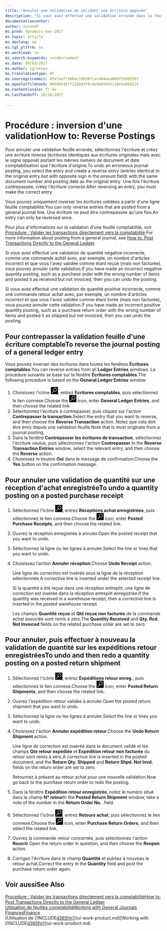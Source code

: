 ```yaml
---
title: "Annuler une validation en validant une écriture opposée"
description: "Si vous avez effectué une validation erronée dans la feuille comptabilité, vous pouvez utiliser la fonction de contrepassation de transaction pour annuler la validation avec une piste d'audit correcte."
documentationcenter: 
author: SorenGP
ms.prod: dynamics-nav-2017
ms.topic: article
ms.devlang: na
ms.tgt_pltfrm: na
ms.workload: na
ms.search.keywords: reimbursement
ms.date: 08/03/2017
ms.author: sgroespe
ms.translationtype: HT
ms.sourcegitcommit: 4fefaef7380ac10836fcac404eea006f55d8556f
ms.openlocfilehash: 90598545ff216b03f8c6e9b85933c10e5a8b6525
ms.contentlocale: fr-be
ms.lasthandoff: 10/16/2017

---
```

# <a name="how-to-reverse-postings"></a><span data-ttu-id="30687-103">Procédure : inversion d'une validation</span><span class="sxs-lookup"><span data-stu-id="30687-103">How to: Reverse Postings</span></span>
<span data-ttu-id="30687-104">Pour annuler une validation feuille erronée, sélectionnez l'écriture et créez une écriture inverse (écritures identiques aux écritures originales mais avec le signe opposé) portant les mêmes numéro de document et date comptabilisation que l'écriture d'origine.</span><span class="sxs-lookup"><span data-stu-id="30687-104">To undo an erroneous journal posting, you select the entry and create a reverse entry (entries identical to the original entry but with opposite sign in the amount field) with the same document number and posting date as the original entry.</span></span> <span data-ttu-id="30687-105">Une fois l'écriture contrepassée, créez l'écriture correcte.</span><span class="sxs-lookup"><span data-stu-id="30687-105">After reversing an entry, you must make the correct entry.</span></span>

<span data-ttu-id="30687-106">Vous pouvez uniquement inverser les écritures validées à partir d'une ligne feuille comptabilité.</span><span class="sxs-lookup"><span data-stu-id="30687-106">You can only reverse entries that are posted from a general journal line.</span></span> <span data-ttu-id="30687-107">Une écriture ne peut être contrepassée qu'une fois.</span><span class="sxs-lookup"><span data-stu-id="30687-107">An entry can only be reversed once.</span></span>

<span data-ttu-id="30687-108">Pour plus d'informations sur la validation d'une feuille comptabilité, voir [Procédure : Valider les transactions directement vers la comptabilité](finance-how-post-transactions-directly.md).</span><span class="sxs-lookup"><span data-stu-id="30687-108">For more information about posting from a general journal, see [How to: Post Transactions Directly to the General Ledger](finance-how-post-transactions-directly.md).</span></span>

<span data-ttu-id="30687-109">Si vous avez effectué une validation de quantité négative incorrecte, comme une commande achat avec, par exemple, un nombre d'articles incorrect et que vous l'avez validée comme étant reçue (mais non facturée), vous pouvez annuler cette validation.</span><span class="sxs-lookup"><span data-stu-id="30687-109">If you have made an incorrect negative quantity posting, such as a purchase order with the wrong number of items and posted it as received but not invoiced, then you can undo the posting.</span></span>

<span data-ttu-id="30687-110">Si vous avez effectué une validation de quantité positive incorrecte, comme une commande retour achat avec, par exemple, un nombre d'articles incorrect et que vous l'avez validée comme étant livrée (mais non facturée), vous pouvez annuler cette validation.</span><span class="sxs-lookup"><span data-stu-id="30687-110">If you have made an incorrect positive quantity posting, such as a purchase return order with the wrong number of items and posted it as shipped but not invoiced, then you can undo the posting.</span></span>   

## <a name="to-reverse-the-journal-posting-of-a-general-ledger-entry"></a><span data-ttu-id="30687-111">Pour contrepasser la validation feuille d'une écriture comptable</span><span class="sxs-lookup"><span data-stu-id="30687-111">To reverse the journal posting of a general ledger entry</span></span>
<span data-ttu-id="30687-112">Vous pouvez inverser des écritures dans toutes les fenêtres **Écritures comptables**.</span><span class="sxs-lookup"><span data-stu-id="30687-112">You can reverse entries from all **Ledger Entries** windows.</span></span> <span data-ttu-id="30687-113">La procédure suivante se base sur la fenêtre **Écritures comptables**.</span><span class="sxs-lookup"><span data-stu-id="30687-113">The following procedure is based on the **General Ledger Entries** window.</span></span>
1. <span data-ttu-id="30687-114">Choisissez l'icône ![Page ou état pour la recherche](media/ui-search/search_small.png "icône Page ou état pour la recherche"), entrez **Ecritures comptables**, puis sélectionnez le lien connexe.</span><span class="sxs-lookup"><span data-stu-id="30687-114">Choose the ![Search for Page or Report](media/ui-search/search_small.png "Search for Page or Report icon") icon, enter **General Ledger Entries**, and then choose the related link.</span></span>
2. <span data-ttu-id="30687-115">Sélectionnez l'écriture à contrepasser, puis cliquez sur l'action **Contrepasser la transaction**.</span><span class="sxs-lookup"><span data-stu-id="30687-115">Select the entry that you want to reverse, and then choose the **Reverse Transaction** action.</span></span> <span data-ttu-id="30687-116">Notez que cela doit être émis depuis une validation feuille.</span><span class="sxs-lookup"><span data-stu-id="30687-116">Note that is must originate from a journal posting.</span></span>
3. <span data-ttu-id="30687-117">Dans la fenêtre **Contrepasser les écritures de transaction**, sélectionnez l'écriture voulue, puis sélectionnez l'action **Contrepasser**.</span><span class="sxs-lookup"><span data-stu-id="30687-117">In the **Reverse Transaction Entries** window, select the relevant entry, and then choose the **Reverse** action.</span></span>
4. <span data-ttu-id="30687-118">Choisissez le bouton **Oui** dans le message de confirmation.</span><span class="sxs-lookup"><span data-stu-id="30687-118">Choose the **Yes** button on the confirmation message.</span></span>

## <a name="to-undo-a-quantity-posting-on-a-posted-purchase-receipt"></a><span data-ttu-id="30687-119">Pour annuler une validation de quantité sur une réception d'achat enregistrée</span><span class="sxs-lookup"><span data-stu-id="30687-119">To undo a quantity posting on a posted purchase receipt</span></span>  

1.  <span data-ttu-id="30687-120">Sélectionnez l'icône ![Page ou état pour la recherche](media/ui-search/search_small.png "icône Page ou état pour la recherche"), entrez **Réceptions achat enregistrées**, puis sélectionnez le lien connexe.</span><span class="sxs-lookup"><span data-stu-id="30687-120">Choose the ![Search for Page or Report](media/ui-search/search_small.png "Search for Page or Report icon") icon, enter **Posted Purchase Receipts**, and then choose the related link.</span></span>  
2.  <span data-ttu-id="30687-121">Ouvrez la réception enregistrée à annuler.</span><span class="sxs-lookup"><span data-stu-id="30687-121">Open the posted receipt that you want to undo.</span></span>  
3.  <span data-ttu-id="30687-122">Sélectionnez la ligne ou les lignes à annuler.</span><span class="sxs-lookup"><span data-stu-id="30687-122">Select the line or lines that you want to undo.</span></span>  
4.  <span data-ttu-id="30687-123">Choisissez l'action **Annuler réception**.</span><span class="sxs-lookup"><span data-stu-id="30687-123">Choose **Undo Receipt** action.</span></span>

    <span data-ttu-id="30687-124">Une ligne de correction est insérée sous la ligne de la réception sélectionnée.</span><span class="sxs-lookup"><span data-stu-id="30687-124">A corrective line is inserted under the selected receipt line.</span></span>  

    <span data-ttu-id="30687-125">Si la quantité a été reçue dans une réception entrepôt, une ligne de correction est insérée dans la réception entrepôt enregistrée.</span><span class="sxs-lookup"><span data-stu-id="30687-125">If the quantity was received in a warehouse receipt, then a corrective line is inserted in the posted warehouse receipt.</span></span>  

    <span data-ttu-id="30687-126">Les champs **Quantité reçue** et **Qté reçue non facturée** de la commande achat associée sont remis à zéro.</span><span class="sxs-lookup"><span data-stu-id="30687-126">The **Quantity Received** and **Qty. Rcd. Not Invoiced** fields on the related purchase order are set to zero.</span></span>

## <a name="to-undo-and-then-redo-a-quantity-posting-on-a-posted-return-shipment"></a><span data-ttu-id="30687-127">Pour annuler, puis effectuer à nouveau la validation de quantité sur les expéditions retour enregistrées</span><span class="sxs-lookup"><span data-stu-id="30687-127">To undo and then redo a quantity posting on a posted return shipment</span></span>

1.  <span data-ttu-id="30687-128">Sélectionnez l'icône ![Page ou état pour la recherche](media/ui-search/search_small.png "icône Page ou état pour la recherche"), entrez **Expéditions retour enreg.**, puis sélectionnez le lien connexe.</span><span class="sxs-lookup"><span data-stu-id="30687-128">Choose the ![Search for Page or Report](media/ui-search/search_small.png "Search for Page or Report icon") icon, enter **Posted Return Shipments**, and then choose the related link.</span></span>  
2.  <span data-ttu-id="30687-129">Ouvrez l'expédition retour validée à annuler.</span><span class="sxs-lookup"><span data-stu-id="30687-129">Open the posted return shipment that you want to undo.</span></span>
3. <span data-ttu-id="30687-130">Sélectionnez la ligne ou les lignes à annuler.</span><span class="sxs-lookup"><span data-stu-id="30687-130">Select the line or lines you want to undo.</span></span>  

4.  <span data-ttu-id="30687-131">Choisissez l'action **Annuler expédition retour**.</span><span class="sxs-lookup"><span data-stu-id="30687-131">Choose the **Undo Return Shipment** action.</span></span>  

    <span data-ttu-id="30687-132">Une ligne de correction est insérée dans le document validé et les champs **Qté retour expédiée** et **Expédition retour non facturée** du retour sont remis à zéro.</span><span class="sxs-lookup"><span data-stu-id="30687-132">A corrective line is inserted in the posted document, and the **Return Qty. Shipped** and **Return Shpd. Not Invd.** fields on the return order are set to zero.</span></span>  

    <span data-ttu-id="30687-133">Retournez à présent au retour achat pour une nouvelle validation.</span><span class="sxs-lookup"><span data-stu-id="30687-133">Now go back to the purchase return order to redo the posting.</span></span>  

5.  <span data-ttu-id="30687-134">Dans la fenêtre **Expédition retour enregistrée**, notez le numéro situé dans le champ **N° retour**</span><span class="sxs-lookup"><span data-stu-id="30687-134">In the **Posted Return Shipment** window, take a note of the number in the **Return Order No.**</span></span> <span data-ttu-id="30687-135">.</span><span class="sxs-lookup"><span data-stu-id="30687-135">field.</span></span>  
6.  <span data-ttu-id="30687-136">Sélectionnez l'icône ![Page ou état pour la recherche](media/ui-search/search_small.png "icône Page ou état pour la recherche"), entrez **Retours achat**, puis sélectionnez le lien connexe.</span><span class="sxs-lookup"><span data-stu-id="30687-136">Choose the ![Search for Page or Report](media/ui-search/search_small.png "Search for Page or Report icon") icon, enter **Purchase Return Orders**, and then select the related link.</span></span>  
7.  <span data-ttu-id="30687-137">Ouvrez la commande retour concernée, puis sélectionnez l'action **Rouvrir**.</span><span class="sxs-lookup"><span data-stu-id="30687-137">Open the return order in question, and then choose the **Reopen** action.</span></span>  
8.  <span data-ttu-id="30687-138">Corrigez l'écriture dans le champ **Quantité** et publiez à nouveau le retour achat.</span><span class="sxs-lookup"><span data-stu-id="30687-138">Correct the entry in the **Quantity** field and post the purchase return order again.</span></span>  

## <a name="see-also"></a><span data-ttu-id="30687-139">Voir aussi</span><span class="sxs-lookup"><span data-stu-id="30687-139">See Also</span></span>
[<span data-ttu-id="30687-140">Procédure : Valider les transactions directement vers la comptabilité</span><span class="sxs-lookup"><span data-stu-id="30687-140">How to: Post Transactions Directly to the General Ledger</span></span>](finance-how-post-transactions-directly.md)  
[<span data-ttu-id="30687-141">Utilisation de feuilles comptabilité</span><span class="sxs-lookup"><span data-stu-id="30687-141">Working with General Journals</span></span>](ui-work-general-journals.md)  
[<span data-ttu-id="30687-142">Finances</span><span class="sxs-lookup"><span data-stu-id="30687-142">Finance</span></span>](finance.md)  
<span data-ttu-id="30687-143">[Utilisation de [!INCLUDE[d365fin](includes/d365fin_md.md)]](ui-work-product.md)</span><span class="sxs-lookup"><span data-stu-id="30687-143">[Working with [!INCLUDE[d365fin](includes/d365fin_md.md)]](ui-work-product.md)</span></span>  

